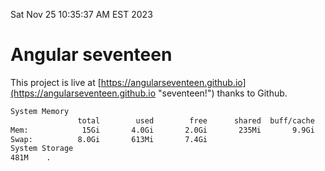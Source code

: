 Sat Nov 25 10:35:37 AM EST 2023

# Angular seventeen


This project is live at [https://angularseventeen.github.io](https://angularseventeen.github.io "seventeen!") thanks to Github.

```bash
System Memory
               total        used        free      shared  buff/cache   available
Mem:            15Gi       4.0Gi       2.0Gi       235Mi       9.9Gi        11Gi
Swap:          8.0Gi       613Mi       7.4Gi
System Storage
481M	.
```
```bash

